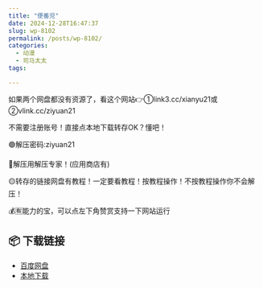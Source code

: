 ```yaml
---
title: "便番児"
date: 2024-12-28T16:47:37
slug: wp-8102
permalink: /posts/wp-8102/
categories:
  - 动漫
  - 司马太太
tags:

---
```


如果两个网盘都没有资源了，看这个网站👉①link3.cc/xianyu21或②vlink.cc/ziyuan21

不需要注册账号！直接点本地下载转存OK？懂吧！

🟢解压密码:ziyuan21

🔵解压用解压专家！(应用商店有)

🟡转存的链接网盘有教程！一定要看教程！按教程操作！不按教程操作你不会解压！

💰🈶能力的宝，可以点左下角赞赏支持一下网站运行

## 📦 下载链接
- [百度网盘](https://blziyuan21.com/pay-download/8102?key=5a7ff5e201&down_id=0)
- [本地下载](https://blziyuan21.com/pay-download/8102?key=5a7ff5e201&down_id=1)

